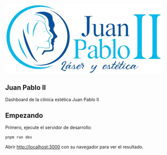 ![alt text](logo.webp)

## Juan Pablo II

Dashboard de la clínica estética Juan Pablo II

## Empezando

Primero, ejecute el servidor de desarrollo:

```bash
pnpm run dev
```

Abrir [http://localhost:3000](http://localhost:300) con su navegador para ver el resultado.
